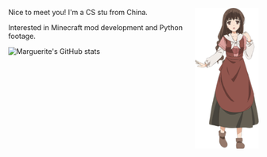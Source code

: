 <img align='right' src='figure/Almaria2.png' width='128px'></img>

Nice to meet you!  I'm a CS stu from China.

Interested in Minecraft mod development and Python footage.  

![Marguerite's GitHub stats](https://github-readme-stats.vercel.app/api?username=Marguerite68)

